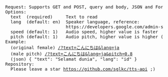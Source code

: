 <pre>
Request: Supports GET and POST, query and body, JSON and FormData.
Options:
  text  (required)     Text to read
  lang  (default: en)  Speaker language, reference:
                       https://developers.google.com/admin-sdk/directory/v1/languages
  speed (default: 1)   Audio speed, higher value is faster
  pitch (default: 1)   Audio pitch, higher value is higher (yeah)
Example:
  (original female) <a href="/?text=こんにちは&lang=ja">/?text=こんにちは&lang=ja</a>
  (male pitch) <a href="/?text=こんにちは&lang=ja&pitch=0.8">/?text=こんにちは&lang=ja&pitch=0.8</a>
  (json) { "text": "Selamat dunia", "lang": "id" }
Repository:
  Please leave a star <a href="https://github.com/sglkc/tts-api">https://github.com/sglkc/tts-api</a> ;)
</pre>
